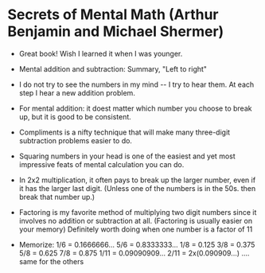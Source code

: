 # Secrets of Mental Math (Arthur Benjamin and Michael Shermer)

- Great book! Wish I learned it when I was younger.

- Mental addition and subtraction: Summary, "Left to right"

- I do not try to see the numbers in my mind -- I try to hear them.
  At each step I hear a new addition problem. 

- For mental addition: it doest matter which number you choose to break up, but it is good to be consistent.

- Compliments is a nifty technique that will make many three-digit subtraction problems easier to do.

- Squaring numbers in your head is one of the easiest and yet most impressive feats of mental calculation you can do.

- In 2x2 multiplication, it often pays to break up the larger number, even if it has the larger last digit.
  (Unless one of the numbers is in the 50s. then break that number up.)

- Factoring is my favorite method of multiplying two digit numbers since it involves no addition or subtraction at all.
  (Factoring is usually easier on your memory)
  Definitely worth doing when one number is a factor of 11
  
- Memorize: 1/6 = 0.1666666...  5/6 = 0.8333333...
  	    1/8 = 0.125         3/8 = 0.375      5/8 = 0.625    7/8 = 0.875
	    1/11 = 0.09090909...  2/11 = 2x(0.090909...) .... same for the others
	    
